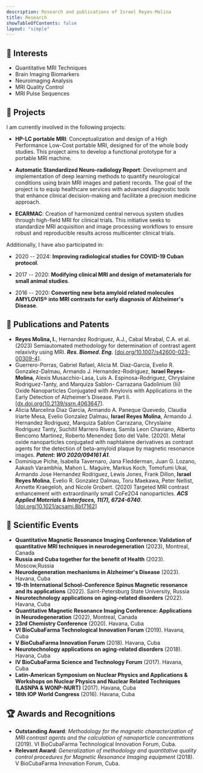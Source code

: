 ```yaml
---
description: Research and publications of Israel Reyes-Molina
title: Research
showTableOfContents: false
layout: "simple"
---
```


## :bookmark: Interests

- Quantitative MRI Techniques
- Brain Imaging Biomarkers
- Neuroimaging Analysis
- MRI Quality Control
- MRI Pulse Sequences


## :open_file_folder: Projects

I am currently involved in the following projects:

- **HP-LC portable MRI**: Conceptualization and design of a High Performance Low-Cost portable MRI, designed for of the whole body studies. This project aims to develop a functional prototype for a portable MRI machine.

- **Automatic Standardized Neuro-radiology Report**: Development and implementation of deep learning methods to quantify neurological conditions using brain MRI images and patient records. The goal of the project is to equip healthcare services with advanced diagnostic tools that enhance clinical decision-making and facilitate a precision medicine approach. 

- **ECARMAC**: Creation of harmonized central nervous system studies through high-field MRI for clinical trials. This initiative seeks to standardize MRI acquisition and image processing workflows to ensure robust and reproducible results across multicenter clinical trials.

Additionally, I have also participated in:

- 2020 -- 2024: **Improving radiological studies for COVID-19 Cuban protocol**.

- 2017 -- 2020: **Modifying clinical MRI and design of metamaterials for small animal studies**.

- 2016 -- 2020: **Converting new beta amyloid related molecules AMYLOVIS® into MRI contrasts for early diagnosis of Alzheimer's Disease**.

## :page_facing_up: Publications and Patents

- **Reyes Molina, I.**, Hernandez Rodriguez, A.J., Cabal Mirabal, C.A. et al. (2023) Semiautomated methodology for determination of contrast agent relaxivity using MRI.
 ***Res. Biomed. Eng.*** [[doi.org/10.1007/s42600-023-00309-4](https://doi.org/10.1007/s42600-023-00309-4)].
- Guerrero-Porras, Gabriel Rafael, Alicia M. Diaz-Garcia, Evelio R. Gonzalez-Dalmau,
Armando J. Hernandez-Rodriguez, **Israel Reyes-Molina**, Alexis Musacchio-Lasa,
Luis A. Espinosa-Rodriguez, Chryslaine Rodriguez-Tanty, and Marquiza Sablon-
Carrazana Gadolinium (Iii) Oxide Nanoparticles Conjugated with Amylovis with Applications
in the Early Detection of Alzheimer’s Disease. Part Ii. [[dx.doi.org/10.2139/ssrn.4063647](https://dx.doi.org/10.2139/ssrn.4063647)]. 
- Alicia Marcelina Diaz Garcia, Armando A. Paneque Quevedo, Claudia Iriarte Mesa,
Evelio Gonzalez Dalmau, **Israel Reyes Molina**, Armando J. Hernandez Rodriguez,
Marquiza Sablon Carrazana, Chryslaine Rodriguez Tanty, Suchitil Marrero Rivera,
Samila Leon Chaviano, Alberto Bencomo Martinez, Roberto Menendez Soto del
Valle. (2020). Metal oxide nanoparticles conjugated with naphtalene derivatives as contrast
agents for the detection of beta-amyloid plaque by magnetic resonance images. ***Patent:
WO 2020/094161 A1***.
- Dominique Piche, Isabella Tavernaro, Jana Fledderman, Juan G. Lozano, Aakash
Varambhia, Mahon L. Maguire, Markus Koch, Tomofumi Ukai, Armando Jose Hernandez
Rodriguez, Lewis Jones, Frank Dillon, **Israel Reyes Molina**, Evelio R. Gonzalez
Dalmau, Toru Maekawa, Peter Nellist, Annette Kraegeloh, and Nicole Grobert. (2020)
Targeted MRI contrast enhancement with extraordinarily small CoFe2O4 nanoparticles.
***ACS Applied Materials & Interfaces, 11(7), 6724-6740***. [[doi.org/10.1021/acsami.8b17162](https://doi.org/10.1021/acsami.8b17162)]

## :calendar: Scientific Events

- **Quantitative Magnetic Resonance Imaging Conference: Validation of quantitative MRI techniques in neurodegeneration** (2023), Montreal, Canada
- **Russia and Cuba together for the benefit of Health** (2023). Moscow,Russia
- **Neurodegeneration mechanisms in Alzheimer's Disease** (2023). Havana, Cuba
- **19-th International School-Conference Spinus Magnetic resonance and its applications** (2022). Saint-Petersburg State University, Russia
- **Neurotechnology applications on aging-related disorders** (2022). Havana, Cuba
- **Quantitative Magnetic Resonance Imaging Conference: Applications in Neurodegeneration** (2022), Montreal, Canada
- **23rd Chemistry Conference** (2020). Havana, Cuba
- **VI BioCubaFarma Technological Innovation Forum** (2019). Havana, Cuba
- **V BioCubaFarma Innovation Forum** (2018). Havana, Cuba
- **Neurotechnology applications on aging-related disorders** (2018). Havana, Cuba
- **IV BioCubaFarma Science and Technology Forum** (2017). Havana, Cuba
- **Latin-American Symposium on Nuclear Physics and Applications & Workshops on Nuclear Physics and Nuclear Related Techniques (LASNPA & WONP-NURT)** (2017). Havana, Cuba
- **18th IOP World Congress** (2016). Havana, Cuba 


## :trophy: Awards and Recognitions
- **Outstanding Award**: *Methodology for the magnetic characterization of MRI contrast
agents and the calculation of nanoparticle concentrations* (2019). VI BioCubaFarma Technological Innovation Forum, Cuba. 
- **Relevant Award**: *Generalization of methodology and quantitative quality control
procedures for Magnetic Resonance Imaging equipment* (2018). V BioCubaFarma Innovation
Forum, Cuba.
